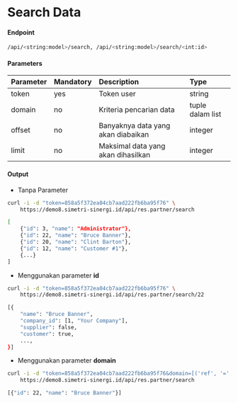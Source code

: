 # Search Data
#### Endpoint
```bash
/api/<string:model>/search, /api/<string:model>/search/<int:id>
```

#### Parameters
| Parameter | Mandatory     | Description                          | Type               |
| :---      | :---          | :---                                 | :---               |
| token     | yes           | Token user                           | string             |
| domain    | no            | Kriteria pencarian data              | tuple dalam list   |
| offset    | no            | Banyaknya data yang akan diabaikan   | integer            |
| limit     | no            | Maksimal data yang akan dihasilkan   | integer            |

#### Output
- Tanpa Parameter

````bash
curl -i -d "token=858a5f372ea04cb7aad222fb6ba95f76" \
    https://demo8.simetri-sinergi.id/api/res.partner/search
`````
````bash
[
    {"id": 3, "name": "Administrator"},
    {"id": 22, "name": "Bruce Banner"},
    {"id": 20, "name": "Clint Barton"},
    {"id": 12, "name": "Customer #1"},
    {...}
]
````

- Menggunakan parameter <b>id</b>

````bash
curl -i -d "token=858a5f372ea04cb7aad222fb6ba95f76" \
    https://demo8.simetri-sinergi.id/api/res.partner/search/22
````
````bash
[{
    "name": "Bruce Banner",
    "company_id": [1, "Your Company"],
    "supplier": false,
    "customer": true,
    ...,
}]
````

- Menggunakan parameter <b>domain</b>
````bash
curl -i -d "token=858a5f372ea04cb7aad222fb6ba95f76&domain=[('ref', '=', 'ADM')]" \
    https://demo8.simetri-sinergi.id/api/res.partner/search
````
````bash
[{"id": 22, "name": "Bruce Banner"}]
````
